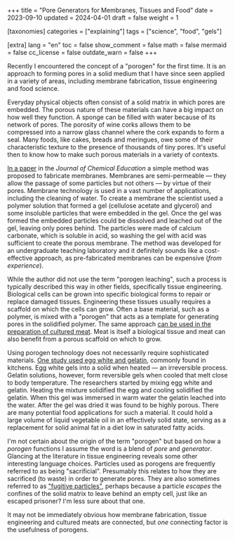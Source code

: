 +++
title = "Pore Generators for Membranes, Tissues and Food"
date = 2023-09-10
updated = 2024-04-01
draft = false
weight = 1

[taxonomies]
categories = ["explaining"]
tags = ["science", "food", "gels"]

[extra]
lang = "en"
toc = false
show_comment = false
math = false
mermaid = false
cc_license = false
outdate_warn = false
+++

Recently I encountered the concept of a "porogen" for the first time.
It is an approach to forming pores in a solid medium that I have since
seen applied in a variety of areas, including membrane fabrication,
tissue engineering and food science.

<!-- more -->

Everyday physical objects often consist of a solid matrix in which
pores are embedded.
The porous nature of these materials can have a big impact on how well they
function. 
A sponge can be filled with water because of its network of pores.
The porosity of wine corks allows them to be compressed
into a narrow glass channel where the cork expands to form a seal.
Many foods, like cakes, breads and meringues, owe some of their 
characteristic texture to the presence of thousands of tiny pores.
It's useful then to know how to make such porous materials in a
variety of contexts.

[In a paper](https://pubs.acs.org/doi/10.1021/acs.jchemed.6b00776) 
in the *Journal of Chemical Education* a simple method was proposed to fabricate membranes.
Membranes are semi-permeable — they allow the passage of some particles
but not others — by virtue of their pores.
Membrane technology is used in a vast number of applications, including the
cleaning of water.
To create a membrane the scientist used a polymer solution that formed a 
gel (cellulose acetate and glycerol) and some insoluble particles that 
were embedded in the gel.
Once the gel was formed the embedded particles could be dissolved and leached
out of the gel, leaving only pores behind.
The particles were made of calcium carbonate, which is soluble in acid, so
washing the gel with acid was sufficient to create the porous
membrane.
The method was developed for an undergraduate teaching laboratory and it
definitely sounds like a cost-effective approach, as pre-fabricated
membranes can be expensive (*from experience*).

While the author did not use the term "porogen leaching", such a
process is typically described this way in other fields, specifically
tissue engineering.
Biological cells can be grown into specific biological forms to 
repair or replace damaged tissues.
Engineering these tissues usually requires a scaffold on which the
cells can grow.
Often a base material, such as a polymer, is mixed with a "porogen"
that acts as a template for generating pores in the solidified polymer.
The same approach [can be used in the preparation of cultured meat](https://www.mdpi.com/2076-3417/12/13/6771).
Meat is itself a biological tissue and meat can also 
benefit from a porous scaffold on which to grow.

Using porogen technology does not necessarily require sophisticated
materials.
[One study used egg white and gelatin](https://pubmed.ncbi.nlm.nih.gov/30174034/), commonly found in kitchens.
Egg white gels into a solid when heated — an irreversible process.
Gelatin solutions, however, form reversible gels when cooled that melt close to body temperature.
The researchers started by mixing egg white and gelatin.
Heating the mixture solidified the egg and cooling solidified the
gelatin.
When this gel was immersed in warm water the gelatin leached into the
water.
After the gel was dried it was found to be highly porous.
There are many potential food applications for such a material.
It could hold a large volume of liquid vegetable oil in an
effectively solid state, serving as a replacement for solid
animal fat in a diet low in saturated fatty acids.

I'm not certain about the origin of the term "porogen" but based on how a
*porogen* functions I assume the word is a blend of *pore* and *generator*.
Glancing at the literature in tissue engineering reveals some
other interesting language choices.
Particles used as porogens are frequently referred to as being
"sacrificial".
Presumably this relates to how they are sacrificed (to waste) in order
to generate pores.
They are also sometimes referred to as ["fugitive particles"](https://www.sciencedirect.com/science/article/abs/pii/S1751616120302848), perhaps
because a particle *escapes* the confines of the solid matrix to leave 
behind an empty cell, just like an escaped prisoner?
I'm less sure about that one.

It may not be immediately obvious how membrane fabrication, tissue engineering and 
cultured meats are connected, but *one* connecting factor is the usefulness of porogens.
